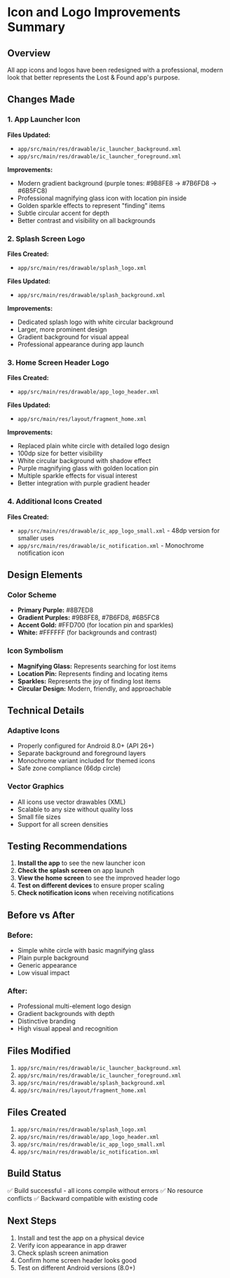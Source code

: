 # Icon and Logo Improvements Summary

## Overview
All app icons and logos have been redesigned with a professional, modern look that better represents the Lost & Found app's purpose.

## Changes Made

### 1. App Launcher Icon
**Files Updated:**
- `app/src/main/res/drawable/ic_launcher_background.xml`
- `app/src/main/res/drawable/ic_launcher_foreground.xml`

**Improvements:**
- Modern gradient background (purple tones: #9B8FE8 → #7B6FD8 → #6B5FC8)
- Professional magnifying glass icon with location pin inside
- Golden sparkle effects to represent "finding" items
- Subtle circular accent for depth
- Better contrast and visibility on all backgrounds

### 2. Splash Screen Logo
**Files Created:**
- `app/src/main/res/drawable/splash_logo.xml`

**Files Updated:**
- `app/src/main/res/drawable/splash_background.xml`

**Improvements:**
- Dedicated splash logo with white circular background
- Larger, more prominent design
- Gradient background for visual appeal
- Professional appearance during app launch

### 3. Home Screen Header Logo
**Files Created:**
- `app/src/main/res/drawable/app_logo_header.xml`

**Files Updated:**
- `app/src/main/res/layout/fragment_home.xml`

**Improvements:**
- Replaced plain white circle with detailed logo design
- 100dp size for better visibility
- White circular background with shadow effect
- Purple magnifying glass with golden location pin
- Multiple sparkle effects for visual interest
- Better integration with purple gradient header

### 4. Additional Icons Created
**Files Created:**
- `app/src/main/res/drawable/ic_app_logo_small.xml` - 48dp version for smaller uses
- `app/src/main/res/drawable/ic_notification.xml` - Monochrome notification icon

## Design Elements

### Color Scheme
- **Primary Purple:** #8B7ED8
- **Gradient Purples:** #9B8FE8, #7B6FD8, #6B5FC8
- **Accent Gold:** #FFD700 (for location pin and sparkles)
- **White:** #FFFFFF (for backgrounds and contrast)

### Icon Symbolism
- **Magnifying Glass:** Represents searching for lost items
- **Location Pin:** Represents finding and locating items
- **Sparkles:** Represents the joy of finding lost items
- **Circular Design:** Modern, friendly, and approachable

## Technical Details

### Adaptive Icons
- Properly configured for Android 8.0+ (API 26+)
- Separate background and foreground layers
- Monochrome variant included for themed icons
- Safe zone compliance (66dp circle)

### Vector Graphics
- All icons use vector drawables (XML)
- Scalable to any size without quality loss
- Small file sizes
- Support for all screen densities

## Testing Recommendations

1. **Install the app** to see the new launcher icon
2. **Check the splash screen** on app launch
3. **View the home screen** to see the improved header logo
4. **Test on different devices** to ensure proper scaling
5. **Check notification icons** when receiving notifications

## Before vs After

### Before:
- Simple white circle with basic magnifying glass
- Plain purple background
- Generic appearance
- Low visual impact

### After:
- Professional multi-element logo design
- Gradient backgrounds with depth
- Distinctive branding
- High visual appeal and recognition

## Files Modified
1. `app/src/main/res/drawable/ic_launcher_background.xml`
2. `app/src/main/res/drawable/ic_launcher_foreground.xml`
3. `app/src/main/res/drawable/splash_background.xml`
4. `app/src/main/res/layout/fragment_home.xml`

## Files Created
1. `app/src/main/res/drawable/splash_logo.xml`
2. `app/src/main/res/drawable/app_logo_header.xml`
3. `app/src/main/res/drawable/ic_app_logo_small.xml`
4. `app/src/main/res/drawable/ic_notification.xml`

## Build Status
✅ Build successful - all icons compile without errors
✅ No resource conflicts
✅ Backward compatible with existing code

## Next Steps
1. Install and test the app on a physical device
2. Verify icon appearance in app drawer
3. Check splash screen animation
4. Confirm home screen header looks good
5. Test on different Android versions (8.0+)
